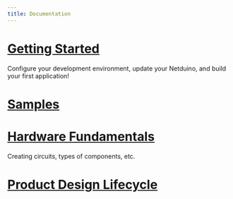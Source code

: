 ```yaml
---
title: Documentation
---
```


# [Getting Started](Netduino/Getting_Started)

Configure your development environment, update your Netduino, and build your first application!

# [Samples](Samples/Netduino)

# [Hardware Fundamentals](Hardware)

Creating circuits, types of components, etc.

# [Product Design Lifecycle](Product_Design_Lifecycle)

